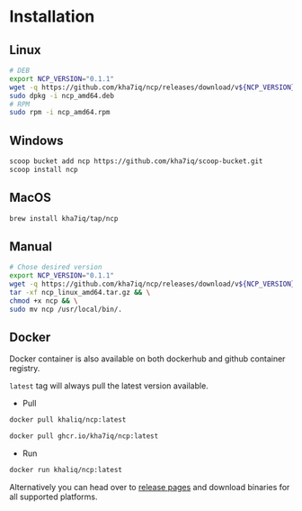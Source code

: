 # Installation

## Linux
```bash
# DEB
export NCP_VERSION="0.1.1"
wget -q https://github.com/kha7iq/ncp/releases/download/v${NCP_VERSION}/ncp_amd64.deb
sudo dpkg -i ncp_amd64.deb
# RPM
sudo rpm -i ncp_amd64.rpm
```

## Windows
```bash
scoop bucket add ncp https://github.com/kha7iq/scoop-bucket.git
scoop install ncp
```
## MacOS
```bash
brew install kha7iq/tap/ncp
```
## Manual
```bash
# Chose desired version
export NCP_VERSION="0.1.1"
wget -q https://github.com/kha7iq/ncp/releases/download/v${NCP_VERSION}/ncp_linux_amd64.tar.gz && \
tar -xf ncp_linux_amd64.tar.gz && \
chmod +x ncp && \
sudo mv ncp /usr/local/bin/.
```

## Docker

Docker container is also available on both dockerhub and github container registry.

`latest` tag will always pull the latest version available.

- Pull

```bash
docker pull khaliq/ncp:latest
```
```bash
docker pull ghcr.io/kha7iq/ncp:latest
```

- Run

```bash
docker run khaliq/ncp:latest
```

Alternatively you can head over to [release pages](https://github.com/kha7iq/ncp/releases)
and download binaries for all supported platforms.